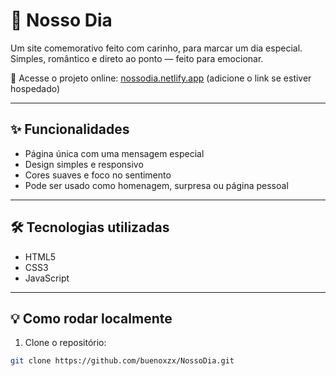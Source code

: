 # 💖 Nosso Dia

Um site comemorativo feito com carinho, para marcar um dia especial.  
Simples, romântico e direto ao ponto — feito para emocionar.

🔗 Acesse o projeto online: [nossodia.netlify.app](https://nossodia.netlify.app) (adicione o link se estiver hospedado)

---

## ✨ Funcionalidades

- Página única com uma mensagem especial
- Design simples e responsivo
- Cores suaves e foco no sentimento
- Pode ser usado como homenagem, surpresa ou página pessoal

---

## 🛠️ Tecnologias utilizadas

- HTML5
- CSS3
- JavaScript

---

## 💡 Como rodar localmente

1. Clone o repositório:

```bash
git clone https://github.com/buenoxzx/NossoDia.git
